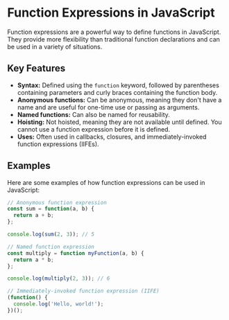 # Function Expressions in JavaScript

Function expressions are a powerful way to define functions in JavaScript. They provide more flexibility than traditional function declarations and can be used in a variety of situations.

## Key Features

* **Syntax:** Defined using the `function` keyword, followed by parentheses containing parameters and curly braces containing the function body.
* **Anonymous functions:** Can be anonymous, meaning they don't have a name and are useful for one-time use or passing as arguments.
* **Named functions:** Can also be named for reusability.
* **Hoisting:** Not hoisted, meaning they are not available until defined. You cannot use a function expression before it is defined.
* **Uses:** Often used in callbacks, closures, and immediately-invoked function expressions (IIFEs).

## Examples

Here are some examples of how function expressions can be used in JavaScript:

```javascript
// Anonymous function expression
const sum = function(a, b) {
  return a + b;
};

console.log(sum(2, 3)); // 5

// Named function expression
const multiply = function myFunction(a, b) {
  return a * b;
};

console.log(multiply(2, 3)); // 6

// Immediately-invoked function expression (IIFE)
(function() {
  console.log('Hello, world!');
})();